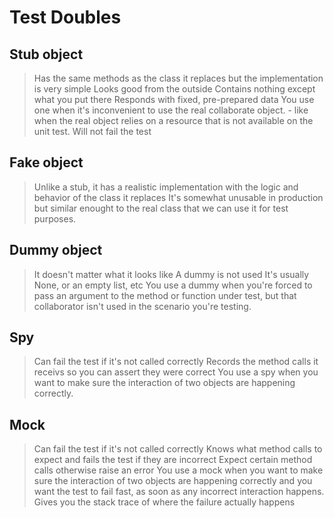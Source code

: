# Test Doubles

## Stub object
> Has the same methods as the class it replaces but the implementation is very simple
> Looks good from the outside
> Contains nothing except what you put there
> Responds with fixed, pre-prepared data
> You use one when it's inconvenient to use the real collaborate object.
    - like when the real object relies on a resource that is not available on the unit test.
> Will not fail the test

## Fake object
> Unlike a stub, it has a realistic implementation with the logic and behavior of the class it replaces
> It's somewhat unusable in production but similar enought to the real class that we can use it for test purposes.


## Dummy object
> It doesn't matter what it looks like
> A dummy is not used
> It's usually None, or an empty list, etc
> You use a dummy when you're forced to pass an argument to the method or function under test, but that collaborator isn't used in the scenario you're testing.

## Spy
> Can fail the test if it's not called correctly
> Records the method calls it receivs so you can assert they were correct
> You use a spy when you want to make sure the interaction of two objects are happening correctly.

## Mock
> Can fail the test if it's not called correctly
> Knows what method calls to expect and fails the test if they are incorrect
> Expect certain method calls otherwise raise an error
> You use a mock when you want to make sure the interaction of two objects are happening correctly 
> and you want the test to fail fast, as soon as any incorrect interaction happens.
> Gives you the stack trace of where the failure actually happens

